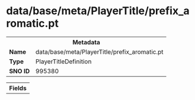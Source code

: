 <h1>data/base/meta/PlayerTitle/prefix_aromatic.pt</h1><table><tr><th colspan="100%">Metadata</th></tr><tr><td><b>Name</b></td><td>data/base/meta/PlayerTitle/prefix_aromatic.pt</td></tr><tr><td><b>Type</b></td><td>PlayerTitleDefinition</td></tr><tr><td><b>SNO ID</b></td><td>995380</td></tr></table>

<table><tr><th colspan="100%">Fields</th></tr></table>


